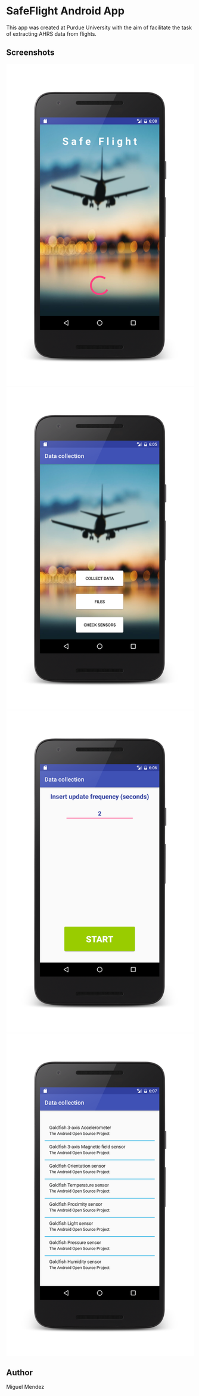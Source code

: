 # SafeFlight Android App

This app was created at Purdue University with the aim of facilitate the task of extracting AHRS data from flights.


## Screenshots

![Load screen](img/1.png?raw=true)
![Main menu](img/2.png)
![Start Collecting](img/3.png)
![Sensors list](img/4.png)

## Author

Miguel Mendez

